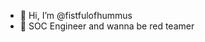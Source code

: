 - 👋 Hi, I’m @fistfulofhummus
- 🌱 SOC Engineer and wanna be red teamer
<!---
rfarah21/rfarah21 is a ✨ special ✨ repository because its `README.md` (this file) appears on your GitHub profile.
You can click the Preview link to take a look at your changes.
--->
